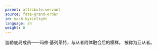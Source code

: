 ```yaml
---
parent: attribute.servant
source: fate-grand-order
id: mash-kyrielight
language: zh
weight: 0
---
```


迦勒底局成员——玛修·基列莱特，与从者附体融合后的模样。
被称为亚从者。

